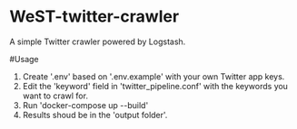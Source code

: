 # WeST-twitter-crawler
A simple Twitter crawler powered by Logstash.

#Usage
1. Create '.env' based on '.env.example' with your own Twitter app keys.
2. Edit the 'keyword' field in 'twitter_pipeline.conf' with the keywords you want to crawl for.
3. Run 'docker-compose up --build'
4. Results shoud be in the 'output folder'.
